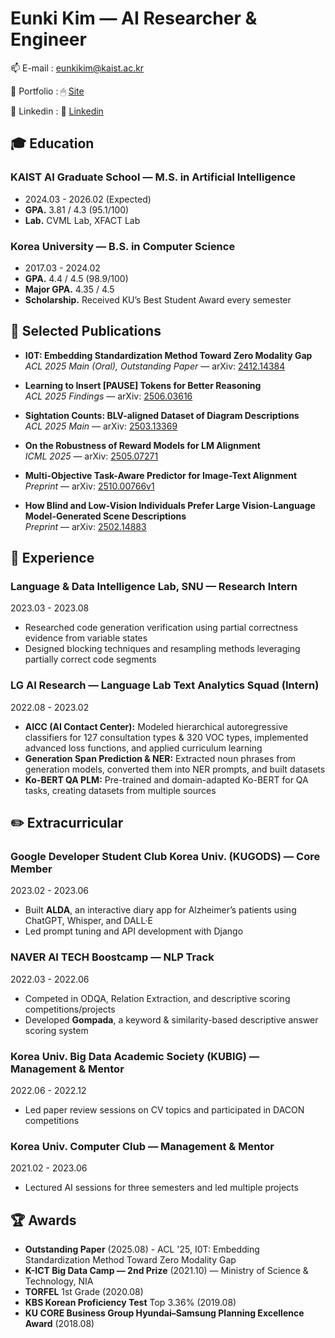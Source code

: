 <p align="center">
</p>

# Eunki Kim — AI Researcher & Engineer

📫 E-mail : eunkikim@kaist.ac.kr

📃 Portfolio : 🖱 [Site](https://eunkikim.notion.site/?source=copy_link)

🔗 Linkedin : 📎 [Linkedin](https://www.linkedin.com/in/eunki-kim-6a0b182b8/)


## 🎓 **Education**

### KAIST AI Graduate School — M.S. in Artificial Intelligence
- 2024.03 - 2026.02 (Expected)
- **GPA.** 3.81 / 4.3 (95.1/100) 
- **Lab.** CVML Lab, XFACT Lab

### Korea University — B.S. in Computer Science
- 2017.03 - 2024.02
- **GPA.** 4.4 / 4.5 (98.9/100) 
- **Major GPA.** 4.35 / 4.5
- **Scholarship.** Received KU’s Best Student Award every semester

## 📃 **Selected Publications**

- **I0T: Embedding Standardization Method Toward Zero Modality Gap**  
  *ACL 2025 Main (Oral), Outstanding Paper* — arXiv: [2412.14384](https://arxiv.org/abs/2412.14384)

- **Learning to Insert [PAUSE] Tokens for Better Reasoning**  
  *ACL 2025 Findings* — arXiv: [2506.03616](https://arxiv.org/abs/2506.03616)

- **Sightation Counts: BLV-aligned Dataset of Diagram Descriptions**  
  *ACL 2025 Main* — arXiv: [2503.13369](https://arxiv.org/abs/2503.13369)

- **On the Robustness of Reward Models for LM Alignment**  
  *ICML 2025* — arXiv: [2505.07271](https://arxiv.org/abs/2505.07271)

- **Multi-Objective Task-Aware Predictor for Image-Text Alignment**  
  *Preprint* — arXiv: [2510.00766v1](https://arxiv.org/abs/2510.00766v1)

- **How Blind and Low-Vision Individuals Prefer Large Vision-Language Model-Generated Scene Descriptions**  
  *Preprint* — arXiv: [2502.14883](https://arxiv.org/abs/2502.14883)

## 🏢 **Experience**

### Language & Data Intelligence Lab, SNU — Research Intern
2023.03 - 2023.08
- Researched code generation verification using partial correctness evidence from variable states
- Designed blocking techniques and resampling methods leveraging partially correct code segments

### LG AI Research — Language Lab Text Analytics Squad (Intern)
2022.08 - 2023.02
- **AICC (AI Contact Center):** Modeled hierarchical autoregressive classifiers for 127 consultation types & 320 VOC types, implemented advanced loss functions, and applied curriculum learning
- **Generation Span Prediction & NER:** Extracted noun phrases from generation models, converted them into NER prompts, and built datasets
- **Ko-BERT QA PLM:** Pre-trained and domain-adapted Ko-BERT for QA tasks, creating datasets from multiple sources


## ✏️ **Extracurricular**

### Google Developer Student Club Korea Univ. (KUGODS) — Core Member
2023.02 - 2023.06
- Built **ALDA**, an interactive diary app for Alzheimer’s patients using ChatGPT, Whisper, and DALL·E
- Led prompt tuning and API development with Django

### NAVER AI TECH Boostcamp — NLP Track
2022.03 - 2022.06
- Competed in ODQA, Relation Extraction, and descriptive scoring competitions/projects
- Developed **Gompada**, a keyword & similarity-based descriptive answer scoring system

### Korea Univ. Big Data Academic Society (KUBIG) — Management & Mentor
2022.06 - 2022.12
- Led paper review sessions on CV topics and participated in DACON competitions

### Korea Univ. Computer Club — Management & Mentor
2021.02 - 2023.06
- Lectured AI sessions for three semesters and led multiple projects


## 🏆 **Awards**

- **Outstanding Paper** (2025.08) - ACL '25, I0T: Embedding Standardization Method Toward Zero Modality Gap
- **K-ICT Big Data Camp — 2nd Prize** (2021.10) — Ministry of Science & Technology, NIA
- **TORFEL** 1st Grade (2020.08)
- **KBS Korean Proficiency Test** Top 3.36% (2019.08)
- **KU CORE Business Group Hyundai–Samsung Planning Excellence Award** (2018.08)
